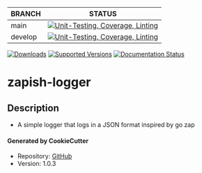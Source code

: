 | BRANCH  | STATUS                                                                                                                                                                                                                                          |
|---------|-------------------------------------------------------------------------------------------------------------------------------------------------------------------------------------------------------------------------------------------------|
| main    | [![Unit-Testing, Coverage, Linting](https://github.com/btr1975/zapish-logger/actions/workflows/test-coverage-lint.yml/badge.svg?branch=main)](https://github.com/btr1975/zapish-logger/actions/workflows/test-coverage-lint.yml)    |
| develop | [![Unit-Testing, Coverage, Linting](https://github.com/btr1975/zapish-logger/actions/workflows/test-coverage-lint.yml/badge.svg?branch=develop)](https://github.com/btr1975/zapish-logger/actions/workflows/test-coverage-lint.yml) |

[![Downloads](https://pepy.tech/badge/zapish-logger)](https://pepy.tech/project/zapish-logger)
[![Supported Versions](https://img.shields.io/pypi/pyversions/zapish-logger.svg)](https://pypi.org/project/zapish-logger)
[![Documentation Status](https://readthedocs.org/projects/zapish-logger/badge/?version=latest)](https://zapish-logger.readthedocs.io/en/latest/?badge=latest)


# zapish-logger

## Description
* A simple logger that logs in a JSON format inspired by go zap

#### Generated by CookieCutter
* Repository: [GitHub](https://github.com/btr1975/cookiecutter-python-library)
* Version: 1.0.3
